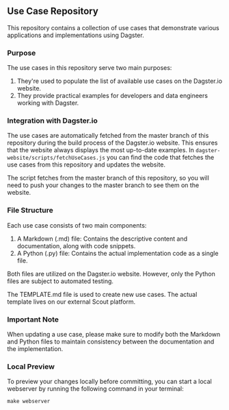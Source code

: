 ## Use Case Repository

This repository contains a collection of use cases that demonstrate various applications and implementations using Dagster.

### Purpose

The use cases in this repository serve two main purposes:

1. They're used to populate the list of available use cases on the Dagster.io website.
2. They provide practical examples for developers and data engineers working with Dagster.

### Integration with Dagster.io

The use cases are automatically fetched from the master branch of this repository during the build process of the Dagster.io website. This ensures that the website always displays the most up-to-date examples. In `dagster-website/scripts/fetchUseCases.js` you can find the code that fetches the use cases from this repository and updates the website.

The script fetches from the master branch of this repository, so you will need to push your changes to the master branch to see them on the website.

### File Structure

Each use case consists of two main components:

1. A Markdown (.md) file: Contains the descriptive content and documentation, along with code snippets.
2. A Python (.py) file: Contains the actual implementation code as a single file.

Both files are utilized on the Dagster.io website. However, only the Python files are subject to automated testing.

The TEMPLATE.md file is used to create new use cases. The actual template lives on our external
Scout platform.

### Important Note

When updating a use case, please make sure to modify both the Markdown and Python files to maintain consistency between the documentation and the implementation.

### Local Preview

To preview your changes locally before committing, you can start a local webserver by running the following command in your terminal:

```
make webserver
```
